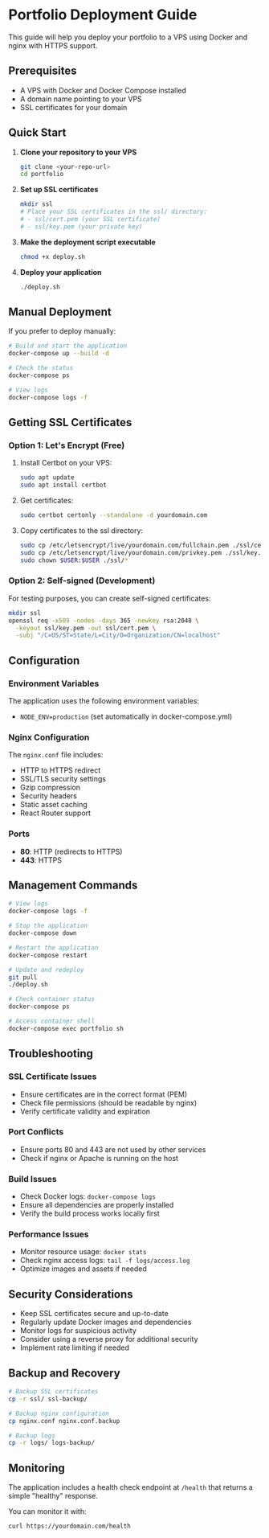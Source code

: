 # Portfolio Deployment Guide

This guide will help you deploy your portfolio to a VPS using Docker and nginx with HTTPS support.

## Prerequisites

- A VPS with Docker and Docker Compose installed
- A domain name pointing to your VPS
- SSL certificates for your domain

## Quick Start

1. **Clone your repository to your VPS**
   ```bash
   git clone <your-repo-url>
   cd portfolio
   ```

2. **Set up SSL certificates**
   ```bash
   mkdir ssl
   # Place your SSL certificates in the ssl/ directory:
   # - ssl/cert.pem (your SSL certificate)
   # - ssl/key.pem (your private key)
   ```

3. **Make the deployment script executable**
   ```bash
   chmod +x deploy.sh
   ```

4. **Deploy your application**
   ```bash
   ./deploy.sh
   ```

## Manual Deployment

If you prefer to deploy manually:

```bash
# Build and start the application
docker-compose up --build -d

# Check the status
docker-compose ps

# View logs
docker-compose logs -f
```

## Getting SSL Certificates

### Option 1: Let's Encrypt (Free)

1. Install Certbot on your VPS:
   ```bash
   sudo apt update
   sudo apt install certbot
   ```

2. Get certificates:
   ```bash
   sudo certbot certonly --standalone -d yourdomain.com
   ```

3. Copy certificates to the ssl directory:
   ```bash
   sudo cp /etc/letsencrypt/live/yourdomain.com/fullchain.pem ./ssl/cert.pem
   sudo cp /etc/letsencrypt/live/yourdomain.com/privkey.pem ./ssl/key.pem
   sudo chown $USER:$USER ./ssl/*
   ```

### Option 2: Self-signed (Development)

For testing purposes, you can create self-signed certificates:

```bash
mkdir ssl
openssl req -x509 -nodes -days 365 -newkey rsa:2048 \
  -keyout ssl/key.pem -out ssl/cert.pem \
  -subj "/C=US/ST=State/L=City/O=Organization/CN=localhost"
```

## Configuration

### Environment Variables

The application uses the following environment variables:
- `NODE_ENV=production` (set automatically in docker-compose.yml)

### Nginx Configuration

The `nginx.conf` file includes:
- HTTP to HTTPS redirect
- SSL/TLS security settings
- Gzip compression
- Security headers
- Static asset caching
- React Router support

### Ports

- **80**: HTTP (redirects to HTTPS)
- **443**: HTTPS

## Management Commands

```bash
# View logs
docker-compose logs -f

# Stop the application
docker-compose down

# Restart the application
docker-compose restart

# Update and redeploy
git pull
./deploy.sh

# Check container status
docker-compose ps

# Access container shell
docker-compose exec portfolio sh
```

## Troubleshooting

### SSL Certificate Issues
- Ensure certificates are in the correct format (PEM)
- Check file permissions (should be readable by nginx)
- Verify certificate validity and expiration

### Port Conflicts
- Ensure ports 80 and 443 are not used by other services
- Check if nginx or Apache is running on the host

### Build Issues
- Check Docker logs: `docker-compose logs`
- Ensure all dependencies are properly installed
- Verify the build process works locally first

### Performance Issues
- Monitor resource usage: `docker stats`
- Check nginx access logs: `tail -f logs/access.log`
- Optimize images and assets if needed

## Security Considerations

- Keep SSL certificates secure and up-to-date
- Regularly update Docker images and dependencies
- Monitor logs for suspicious activity
- Consider using a reverse proxy for additional security
- Implement rate limiting if needed

## Backup and Recovery

```bash
# Backup SSL certificates
cp -r ssl/ ssl-backup/

# Backup nginx configuration
cp nginx.conf nginx.conf.backup

# Backup logs
cp -r logs/ logs-backup/
```

## Monitoring

The application includes a health check endpoint at `/health` that returns a simple "healthy" response.

You can monitor it with:
```bash
curl https://yourdomain.com/health
``` 